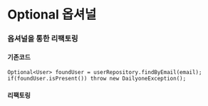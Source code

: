 # Optional 옵셔널


### 옵셔널을 통한 리팩토링
#### 기존코드
```
Optional<User> foundUser = userRepository.findByEmail(email);
if(foundUser.isPresent()) throw new DailyoneException();
```

#### 리팩토링
```

```